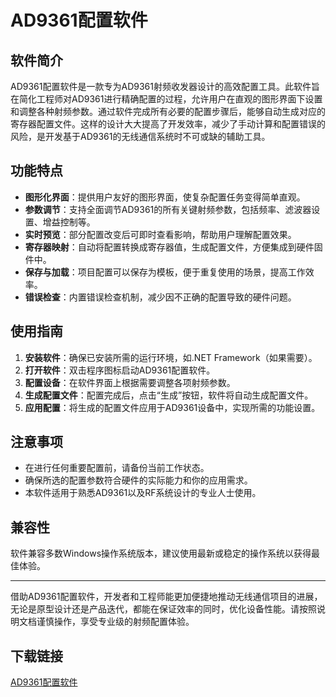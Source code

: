 # AD9361配置软件

## 软件简介

AD9361配置软件是一款专为AD9361射频收发器设计的高效配置工具。此软件旨在简化工程师对AD9361进行精确配置的过程，允许用户在直观的图形界面下设置和调整各种射频参数。通过软件完成所有必要的配置步骤后，能够自动生成对应的寄存器配置文件。这样的设计大大提高了开发效率，减少了手动计算和配置错误的风险，是开发基于AD9361的无线通信系统时不可或缺的辅助工具。

## 功能特点

- **图形化界面**：提供用户友好的图形界面，使复杂配置任务变得简单直观。
- **参数调节**：支持全面调节AD9361的所有关键射频参数，包括频率、滤波器设置、增益控制等。
- **实时预览**：部分配置改变后可即时查看影响，帮助用户理解配置效果。
- **寄存器映射**：自动将配置转换成寄存器值，生成配置文件，方便集成到硬件固件中。
- **保存与加载**：项目配置可以保存为模板，便于重复使用的场景，提高工作效率。
- **错误检查**：内置错误检查机制，减少因不正确的配置导致的硬件问题。

## 使用指南

1. **安装软件**：确保已安装所需的运行环境，如.NET Framework（如果需要）。
2. **打开软件**：双击程序图标启动AD9361配置软件。
3. **配置设备**：在软件界面上根据需要调整各项射频参数。
4. **生成配置文件**：配置完成后，点击“生成”按钮，软件将自动生成配置文件。
5. **应用配置**：将生成的配置文件应用于AD9361设备中，实现所需的功能设置。

## 注意事项

- 在进行任何重要配置前，请备份当前工作状态。
- 确保所选的配置参数符合硬件的实际能力和你的应用需求。
- 本软件适用于熟悉AD9361以及RF系统设计的专业人士使用。

## 兼容性

软件兼容多数Windows操作系统版本，建议使用最新或稳定的操作系统以获得最佳体验。

---

借助AD9361配置软件，开发者和工程师能更加便捷地推动无线通信项目的进展，无论是原型设计还是产品迭代，都能在保证效率的同时，优化设备性能。请按照说明文档谨慎操作，享受专业级的射频配置体验。

## 下载链接

[AD9361配置软件](https://pan.quark.cn/s/b918d7859f38)